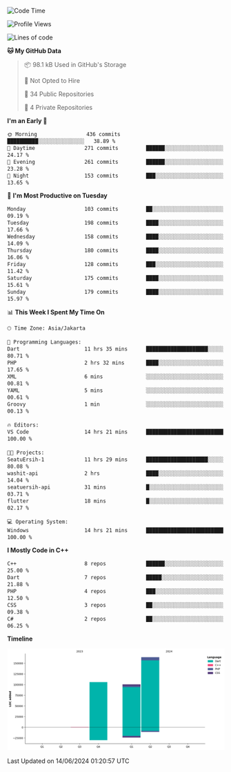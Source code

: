 <!--START_SECTION:waka-->
![Code Time](http://img.shields.io/badge/Code%20Time-116%20hrs%2016%20mins-blue)

![Profile Views](http://img.shields.io/badge/Profile%20Views-2-blue)

![Lines of code](https://img.shields.io/badge/From%20Hello%20World%20I%27ve%20Written-369.7%20thousand%20lines%20of%20code-blue)

**🐱 My GitHub Data** 

> 📦 98.1 kB Used in GitHub's Storage 
 > 
> 🚫 Not Opted to Hire
 > 
> 📜 34 Public Repositories 
 > 
> 🔑 4 Private Repositories 
 > 
**I'm an Early 🐤** 

```text
🌞 Morning                436 commits         ██████████░░░░░░░░░░░░░░░   38.89 % 
🌆 Daytime                271 commits         ██████░░░░░░░░░░░░░░░░░░░   24.17 % 
🌃 Evening                261 commits         ██████░░░░░░░░░░░░░░░░░░░   23.28 % 
🌙 Night                  153 commits         ███░░░░░░░░░░░░░░░░░░░░░░   13.65 % 
```
📅 **I'm Most Productive on Tuesday** 

```text
Monday                   103 commits         ██░░░░░░░░░░░░░░░░░░░░░░░   09.19 % 
Tuesday                  198 commits         ████░░░░░░░░░░░░░░░░░░░░░   17.66 % 
Wednesday                158 commits         ████░░░░░░░░░░░░░░░░░░░░░   14.09 % 
Thursday                 180 commits         ████░░░░░░░░░░░░░░░░░░░░░   16.06 % 
Friday                   128 commits         ███░░░░░░░░░░░░░░░░░░░░░░   11.42 % 
Saturday                 175 commits         ████░░░░░░░░░░░░░░░░░░░░░   15.61 % 
Sunday                   179 commits         ████░░░░░░░░░░░░░░░░░░░░░   15.97 % 
```


📊 **This Week I Spent My Time On** 

```text
🕑︎ Time Zone: Asia/Jakarta

💬 Programming Languages: 
Dart                     11 hrs 35 mins      ████████████████████░░░░░   80.71 % 
PHP                      2 hrs 32 mins       ████░░░░░░░░░░░░░░░░░░░░░   17.65 % 
XML                      6 mins              ░░░░░░░░░░░░░░░░░░░░░░░░░   00.81 % 
YAML                     5 mins              ░░░░░░░░░░░░░░░░░░░░░░░░░   00.61 % 
Groovy                   1 min               ░░░░░░░░░░░░░░░░░░░░░░░░░   00.13 % 

🔥 Editors: 
VS Code                  14 hrs 21 mins      █████████████████████████   100.00 % 

🐱‍💻 Projects: 
SeatuErsih-1             11 hrs 29 mins      ████████████████████░░░░░   80.08 % 
washit-api               2 hrs               ████░░░░░░░░░░░░░░░░░░░░░   14.04 % 
seatuersih-api           31 mins             █░░░░░░░░░░░░░░░░░░░░░░░░   03.71 % 
flutter                  18 mins             █░░░░░░░░░░░░░░░░░░░░░░░░   02.17 % 

💻 Operating System: 
Windows                  14 hrs 21 mins      █████████████████████████   100.00 % 
```

**I Mostly Code in C++** 

```text
C++                      8 repos             ██████░░░░░░░░░░░░░░░░░░░   25.00 % 
Dart                     7 repos             █████░░░░░░░░░░░░░░░░░░░░   21.88 % 
PHP                      4 repos             ███░░░░░░░░░░░░░░░░░░░░░░   12.50 % 
CSS                      3 repos             ██░░░░░░░░░░░░░░░░░░░░░░░   09.38 % 
C#                       2 repos             ██░░░░░░░░░░░░░░░░░░░░░░░   06.25 % 
```



**Timeline**

![Lines of Code chart](https://raw.githubusercontent.com/PradiptaAhmad/PradiptaAhmad/main/assets/bar_graph.png)


 Last Updated on 14/06/2024 01:20:57 UTC
<!--END_SECTION:waka-->
